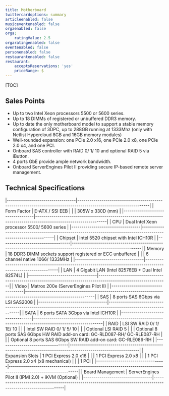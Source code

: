 ```yaml
---
title: Motherboard
twittercardoptions: summary
articleenabled: false
musiceventenabled: false
orgaenabled: false
orga:
    ratingValue: 2.5
orgaratingenabled: false
eventenabled: false
personenabled: false
restaurantenabled: false
restaurant:
    acceptsReservations: 'yes'
    priceRange: $
---
```


[TOC]

## Sales Points

 - Up to two Intel Xeon processors 5500 or 5600 series.
 - Up to 18 DIMMs of registered or unbuffered DDR3 memory.
 - Up to date the only motherboard model to support a stable memory configuration of 3DPC, up to 288GB running at 1333Mhz (only with Netlist Hypercloud 8GB and 16GB memory modules)
 - Well-rounded expansion: one PCIe 2.0 x16, one PCIe 2.0 x8, one PCIe 2.0 x4, and one PCI.
 - Onboard SAS controller with RAID 0/ 1/ 10 and optional RAID 5 via iButton.
 - 4 ports GbE provide ample network bandwidth.
 - Onboard ServerEngines Pilot II providing secure IP-based remote server management.


## Technical Specifications

|----------------------------------|-----------------------------------------------------------------------------------------------------------------|
| Form Factor                           |	E-ATX / SSI EEB                                                                                                                                |
|                                                |	305W x 330D (mm)                                                                                                                            |
|----------------------------------|-----------------------------------------------------------------------------------------------------------------|
| CPU	                                    | Dual Intel Xeon processor 5500/ 5600 series                                                                                     |
|----------------------------------|-----------------------------------------------------------------------------------------------------------------|
| Chipset                                  |	 Intel 5520 chipset with Intel ICH10R                                                                                               |
|----------------------------------|----------------------------------------------------------------------------------------------------------------|
| Memory                                 |	18 DDR3 DIMM sockets support registered or ECC unbuffered                                                       |
|                                               |   6 channel native 1066/ 1333MHz                                                                                                      |
|----------------------------------|-----------------------------------------------------------------------------------------------------------------|
| LAN                                        |	4 Gigabit LAN (Intel 82576EB + Dual Intel 82574L)                                                                           |
|----------------------------------|----------------------------------------------------------------------------------------------------------------|
| Video                                     |	Matrox 200e (ServerEngines Pilot II)                                                                                                  |
|----------------------------------|----------------------------------------------------------------------------------------------------------------|
| SAS                                       |	8 ports SAS 6Gbps via LSI SAS2008                                                                                               |
|----------------------------------|----------------------------------------------------------------------------------------------------------------|
| SATA                                      |	6 ports SATA 3Gbps via Intel ICH10R                                                                                              |
|----------------------------------|----------------------------------------------------------------------------------------------------------------|
| RAID	                                    |	LSI SW RAID 0/ 1/ 1E/ 10                                                                                                                 |
|                                               |	Intel SW RAID 0/ 1/ 5/ 10                                                                                                                  |
|                                               |	Optional LSI RAID 5                                                                                                                          |
|                                               |	Optional 8 ports SAS 6Gbps HW RAID add-on card: GC-RLD087-RH/ GC-RLE087-RH               |
|                                               |	Optional 8 ports SAS 6Gbps SW RAID add-on card: GC-RLE086-RH                                           |
|----------------------------------|----------------------------------------------------------------------------------------------------------------|
| Expansion Slots                     |	1 PCI Express 2.0 x16                                                                                                                       |
|                                                |	1 PCI Express 2.0 x8                                                                                                                        |
|                                                |	1 PCI Express 2.0 x4 (x8 mechanical)                                                                                              |
|                                                |	1 PCI                                                                                                                                                 |
|----------------------------------|----------------------------------------------------------------------------------------------------------------|
| Board Management               |	ServerEngines Pilot II (IPMI 2.0) + iKVM (Optional)                                                                           |
|----------------------------------|----------------------------------------------------------------------------------------------------------------|
